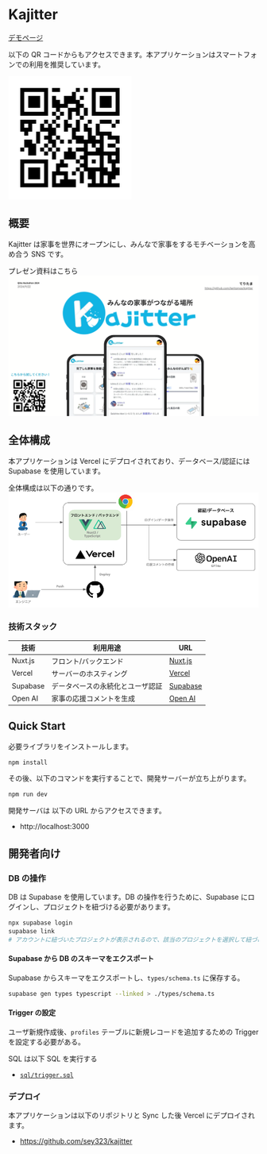 # Kajitter

[デモページ](https://kajitter.vercel.app/)

以下の QR コードからもアクセスできます。本アプリケーションはスマートフォンでの利用を推奨しています。

![QRコード](docs/qr.png)

## 概要

Kajitter は家事を世界にオープンにし、みんなで家事をするモチベーションを高め合う SNS です。

プレゼン資料はこちら
[![Slide](docs/slide.png)](https://www.canva.com/design/DAGRbp6qSv8/ovuKglgZuEpe9BNKSTPtIw/view?utm_content=DAGRbp6qSv8&utm_campaign=designshare&utm_medium=link&utm_source=editor)

## 全体構成

本アプリケーションは Vercel にデプロイされており、データベース/認証には Supabase を使用しています。

全体構成は以下の通りです。
![構成図](docs/arch.png)

### 技術スタック

| 技術     | 利用用途                         | URL                              |
| -------- | -------------------------------- | -------------------------------- |
| Nuxt.js  | フロント/バックエンド            | [Nuxt.js](https://nuxtjs.org/)   |
| Vercel   | サーバーのホスティング           | [Vercel](https://vercel.com/)    |
| Supabase | データベースの永続化とユーザ認証 | [Supabase](https://supabase.io/) |
| Open AI  | 家事の応援コメントを生成         | [Open AI](https://openai.com/)   |

## Quick Start

必要ライブラリをインストールします。

```bash
npm install
```

その後、以下のコマンドを実行することで、開発サーバーが立ち上がります。

```bash
npm run dev
```

開発サーバは 以下の URL からアクセスできます。

- http://localhost:3000

## 開発者向け

### DB の操作

DB は Supabase を使用しています。DB の操作を行うために、Supabase にログインし、プロジェクトを紐づける必要があります。

```bash
npx supabase login
supabase link
# アカウントに紐づいたプロジェクトが表示されるので、該当のプロジェクトを選択して紐づける
```

#### Supabase から DB のスキーマをエクスポート

Supabase からスキーマをエクスポートし、`types/schema.ts` に保存する。

```bash
supabase gen types typescript --linked > ./types/schema.ts
```

#### Trigger の設定

ユーザ新規作成後、`profiles` テーブルに新規レコードを追加するための Trigger を設定する必要がある。

SQL は以下 SQL を実行する

- [`sql/trigger.sql`](sql/trigger.sql)

### デプロイ

本アプリケーションは以下のリポジトリと Sync した後 Vercel にデプロイされます。

- https://github.com/sey323/kajitter
